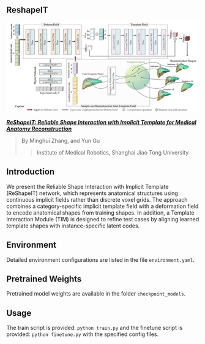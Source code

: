 ## ReshapeIT

<div align=center><img src="figs/ReshapeIT.png"></div>

[**_ReShapeIT: Reliable Shape Interaction with Implicit Template for Medical Anatomy Reconstruction_**]()

> By Minghui Zhang, and Yun Gu
>> Institute of Medical Robotics, Shanghai Jiao Tong University


## Introduction
We present the Reliable Shape Interaction with Implicit Template (ReShapeIT) network, which represents anatomical structures using continuous implicit fields rather than discrete voxel grids. The approach combines a category-specific implicit template field with a deformation field to encode anatomical shapes from training shapes. In addition, a Template Interaction Module (TIM) is designed to refine test cases by aligning learned template shapes with instance-specific latent codes.

## Environment
Detailed environment configurations are listed in the file ```environment.yaml```.


## Pretrained Weights
Pretrained model weights are available in the folder ```checkpoint_models```.

## Usage
The train script is provided: ```python train.py``` and the finetune script is provided: ```python finetune.py```  with the specified config files.


